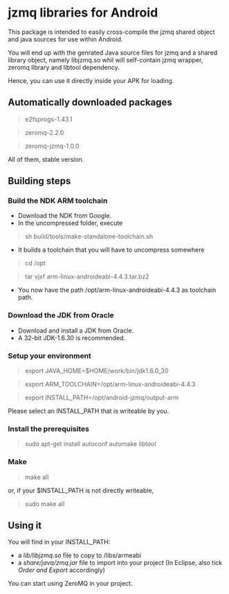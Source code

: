 jzmq libraries for Android
==========================

This package is intended to easily cross-compile the jzmq shared object and java 
sources for use within Android. 

You will end up with the genrated Java source files for jzmq and a shared library object,
namely libjzmq.so whil will self-contain jzmq wrapper, zeromq library and libtool dependency.

Hence, you can use it directly inside your APK for loading.


Automatically downloaded packages
---------------------------------
> e2fsprogs-1.43.1

> zeromq-2.2.0

> zeromq-jzmq-1.0.0

All of them, stable version.



Building steps
--------------

### Build the NDK ARM toolchain

* Download the NDK from Google.
* In the uncompressed folder, execute

> sh build/tools/make-standalone-toolchain.sh

* It builds a toolchain that you will have to uncompress somewhere

> cd /opt

> tar vjxf arm-linux-androideabi-4.4.3.tar.bz2

* You now have the path /opt/arm-linux-androideabi-4.4.3 as toolchain path.

### Download the JDK from Oracle
* Download and install a JDK from Oracle.
* A 32-bit JDK-1.6.30 is recommended.

### Setup your environment

> export JAVA_HOME=$HOME/work/bin/jdk1.6.0_30

> export ARM_TOOLCHAIN=/opt/arm-linux-androideabi-4.4.3

> export INSTALL_PATH=/opt/android-jzmq/output-arm

Please select an INSTALL\_PATH that is writeable by you.

### Install the prerequisites

> sudo apt-get install autoconf automake libtool

### Make

> make all

or, if your $INSTALL\_PATH is not directly writeable,

> sudo make all


Using it
--------

You will find in your INSTALL\_PATH:

* a *lib/libjzmq.so* file to copy to <yourandroidproject>/libs/armeabi
* a *share/java/zmq.jar* file to import into your project (In Eclipse, also tick _Order and Export_ accordingly)

You can start using ZeroMQ in your project.
